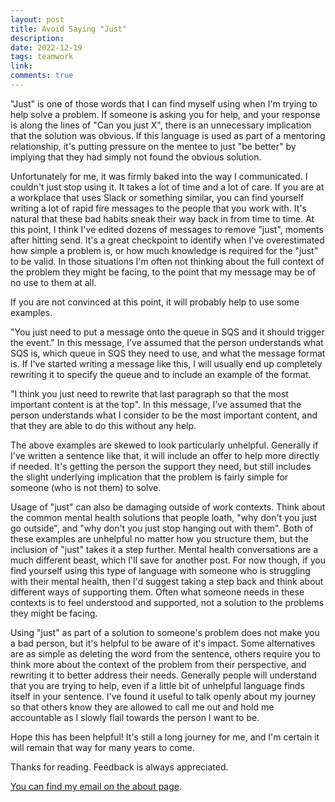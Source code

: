 ```yaml
---
layout: post
title: Avoid Saying "Just"
description: 
date: 2022-12-19
tags: teamwork
link: 
comments: true
---
```


"Just" is one of those words that I can find myself using when I'm trying to help solve a problem. If someone is asking you for help, and your response is along the lines of "Can you just X", there is an unnecessary implication that the solution was obvious. If this language is used as part of a mentoring relationship, it's putting pressure on the mentee to just "be better" by implying that they had simply not found the obvious solution.

Unfortunately for me, it was firmly baked into the way I communicated. I couldn't just stop using it. It takes a lot of time and a lot of care. If you are at a workplace that uses Slack or something similar, you can find yourself writing a lot of rapid fire messages to the people that you work with. It's natural that these bad habits sneak their way back in from time to time. At this point, I think I've edited dozens of messages to remove "just", moments after hitting send. It's a great checkpoint to identify when I've overestimated how simple a problem is, or how much knowledge is required for the "just" to be valid. In those situations I'm often not thinking about the full context of the problem they might be facing, to the point that my message may be of no use to them at all.

If you are not convinced at this point, it will probably help to use some examples.

"You just need to put a message onto the queue in SQS and it should trigger the event." In this message, I've assumed that the person understands what SQS is, which queue in SQS they need to use, and what the message format is. If I've started writing a message like this, I will usually end up completely rewriting it to specify the queue and to include an example of the format.

"I think you just need to rewrite that last paragraph so that the most important content is at the top". In this message, I've assumed that the person understands what I consider to be the most important content, and that they are able to do this without any help.

The above examples are skewed to look particularly unhelpful. Generally if I've written a sentence like that, it will include an offer to help more directly if needed. It's getting the person the support they need, but still includes the slight underlying implication that the problem is fairly simple for someone (who is not them) to solve.

Usage of "just" can also be damaging outside of work contexts. Think about the common mental health solutions that people loath, "why don't you just go outside", and "why don't you just stop hanging out with them". Both of these examples are unhelpful no matter how you structure them, but the inclusion of "just" takes it a step further. Mental health conversations are a much different beast, which I'll save for another post. For now though, if you find yourself using this type of language with someone who is struggling with their mental health, then I'd suggest taking a step back and think about different ways of supporting them. Often what someone needs in these contexts is to feel understood and supported, not a solution to the problems they might be facing.

Using "just" as part of a solution to someone's problem does not make you a bad person, but it's helpful to be aware of it's impact. Some alternatives are as simple as deleting the word from the sentence, others require you to think more about the context of the problem from their perspective, and rewriting it to better address their needs. Generally people will understand that you are trying to help, even if a little bit of unhelpful language finds itself in your sentence. I've found it useful to talk openly about my journey so that others know they are allowed to call me out and hold me accountable as I slowly flail towards the person I want to be.

Hope this has been helpful! It's still a long journey for me, and I'm certain it will remain that way for many years to come.

Thanks for reading. Feedback is always appreciated.

[You can find my email on the about page](/about).